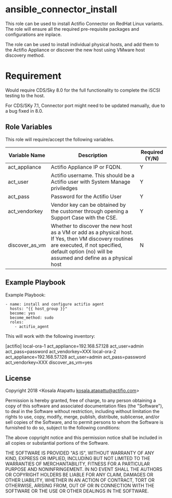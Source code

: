 ansible_connector_install
=========

This role can be used to install Actifio Connector on RedHat Linux variants. The role will ensure all the required pre-requisite packages and configurations are inplace. 

The role can be used to install individual physical hosts, and add them to the Actifio Appliance or discover the new host using VMware host discovery method.  

Requirement
===========

Would require CDS/Sky 8.0 for the full functionality to complete the iSCSI testing to the host.

For CDS/SKy 7.1, Connector port might need to be updated manually, due to a bug fixed in 8.0. 


Role Variables
--------------

This role will require/accept the following variables.

| Variable Name  | Description | Required (Y/N) |
|----------------|---|---|
| act_appliance  | Actifio Appliance IP or FQDN. | Y               |
| act_user       | Actifio username. This should be a Actifio user with System Manage priviledges | Y
| act_pass       | Password for the Actifio User | Y
| act_vendorkey  | Vendor key can be obtained by the customer through opening a Support Case with the CSE. | Y
| discover_as_vm | Whether to discover the new host as a VM or add as a physical host. If Yes, then VM discovery routines are executed, if not specified, default option (no) will be assumed and define as a physical host | N


Example Playbook
----------------

Example Playbook:

```
- name: install and configure actifio agent
  hosts: "{{ host_group }}"
  become: yes
  become_method: sudo
  roles:
    - actifio_agent
```

This will work with the following inventory:

[actifio]
local-ora-1 act_appliance=192.168.57.128 act_user=admin act_pass=password act_vendorkey=XXX
local-ora-2 act_appliance=192.168.57.128 act_user=admin act_pass=password act_vendorkey=XXX discover_as_vm=yes


License
-------

Copyright 2018 <Kosala Atapattu kosala.atapattu@actifio.com>

Permission is hereby granted, free of charge, to any person obtaining a copy of this software and associated documentation files (the "Software"), to deal in the Software without restriction, including without limitation the rights to use, copy, modify, merge, publish, distribute, sublicense, and/or sell copies of the Software, and to permit persons to whom the Software is furnished to do so, subject to the following conditions:

The above copyright notice and this permission notice shall be included in all copies or substantial portions of the Software.

THE SOFTWARE IS PROVIDED "AS IS", WITHOUT WARRANTY OF ANY KIND, EXPRESS OR IMPLIED, INCLUDING BUT NOT LIMITED TO THE WARRANTIES OF MERCHANTABILITY, FITNESS FOR A PARTICULAR PURPOSE AND NONINFRINGEMENT. IN NO EVENT SHALL THE AUTHORS OR COPYRIGHT HOLDERS BE LIABLE FOR ANY CLAIM, DAMAGES OR OTHER LIABILITY, WHETHER IN AN ACTION OF CONTRACT, TORT OR OTHERWISE, ARISING FROM, OUT OF OR IN CONNECTION WITH THE SOFTWARE OR THE USE OR OTHER DEALINGS IN THE SOFTWARE.

